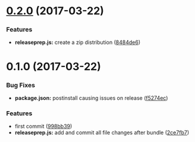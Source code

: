 <a name="0.2.0"></a>
# [0.2.0](https://github.com/psyrendust/chrome-extension-npmjs-search-autofocus/compare/v0.1.0...v0.2.0) (2017-03-22)


### Features

* **releaseprep.js:** create a zip distribution ([8484de6](https://github.com/psyrendust/chrome-extension-npmjs-search-autofocus/commit/8484de6))



<a name="0.1.0"></a>
# 0.1.0 (2017-03-22)


### Bug Fixes

* **package.json:** postinstall causing issues on release ([f5274ec](https://github.com/psyrendust/chrome-extension-npmjs-search-autofocus/commit/f5274ec))


### Features

* first commit ([998bb39](https://github.com/psyrendust/chrome-extension-npmjs-search-autofocus/commit/998bb39))
* **releaseprep.js:** add and commit all file changes after bundle ([2ce7fb7](https://github.com/psyrendust/chrome-extension-npmjs-search-autofocus/commit/2ce7fb7))



